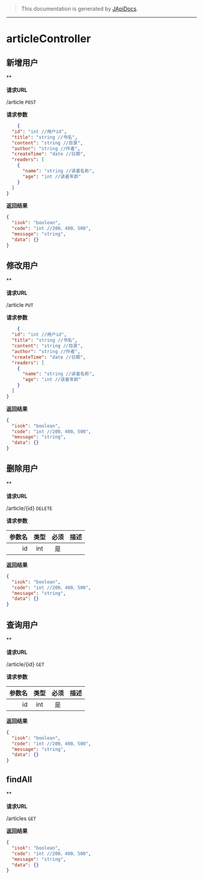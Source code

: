 > This documentation is generated by [JApiDocs](https://japidocs.agilestudio.cn/).
---
# articleController
## 新增用户

**

**请求URL**

/article `POST` 

**请求参数**

```json
    {
  "id": "int //用户id",
  "title": "string //书名",
  "content": "string //目录",
  "author": "string //作者",
  "createTime": "date //日期",
  "readers": [
    {
      "name": "string //读者名称",
      "age": "int //读者年龄"
    }
  ]
}
```
**返回结果**

```json
{
  "isok": "boolean",
  "code": "int //200、400、500",
  "message": "string",
  "data": {}
}
```
## 修改用户

**

**请求URL**

/article `PUT` 

**请求参数**

```json
    {
  "id": "int //用户id",
  "title": "string //书名",
  "content": "string //目录",
  "author": "string //作者",
  "createTime": "date //日期",
  "readers": [
    {
      "name": "string //读者名称",
      "age": "int //读者年龄"
    }
  ]
}
```
**返回结果**

```json
{
  "isok": "boolean",
  "code": "int //200、400、500",
  "message": "string",
  "data": {}
}
```
## 删除用户

**

**请求URL**

/article/{id} `DELETE` 

**请求参数**

参数名|类型|必须|描述
--:|:--:|:--:|:--
id|int|是|
**返回结果**

```json
{
  "isok": "boolean",
  "code": "int //200、400、500",
  "message": "string",
  "data": {}
}
```
## 查询用户

**

**请求URL**

/article/{id} `GET` 

**请求参数**

参数名|类型|必须|描述
--:|:--:|:--:|:--
id|int|是|
**返回结果**

```json
{
  "isok": "boolean",
  "code": "int //200、400、500",
  "message": "string",
  "data": {}
}
```
## findAll

**

**请求URL**

/articles `GET` 

**返回结果**

```json
{
  "isok": "boolean",
  "code": "int //200、400、500",
  "message": "string",
  "data": {}
}
```

